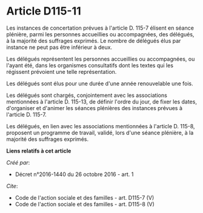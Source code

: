 # Article D115-11

Les instances de concertation prévues à l'article D. 115-7 élisent en séance plénière, parmi les personnes accueillies ou
accompagnées, des délégués, à la majorité des suffrages exprimés. Le nombre de délégués élus par instance ne peut pas être
inférieur à deux. 

Les délégués représentent les personnes accueillies ou accompagnées, ou l'ayant été, dans les organismes consultatifs dont
les textes qui les régissent prévoient une telle représentation. 

Les délégués sont élus pour une durée d'une année renouvelable une fois. 

Les délégués sont chargés, conjointement avec les associations mentionnées à l'article D. 115-13, de définir l'ordre du jour,
de fixer les dates, d'organiser et d'animer les séances plénières des instances prévues à l'article D. 115-7. 

Les délégués, en lien avec les associations mentionnées à l'article D. 115-8, proposent un programme de travail, validé, lors
d'une séance plénière, à la majorité des suffrages exprimés.

**Liens relatifs à cet article**

_Créé par_:

  - Décret n°2016-1440 du 26 octobre 2016 - art. 1

_Cite_:

  - Code de l'action sociale et des familles - art. D115-7 (V)
  - Code de l'action sociale et des familles - art. D115-8 (V)
